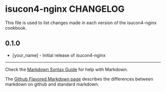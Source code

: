 # isucon4-nginx CHANGELOG

This file is used to list changes made in each version of the isucon4-nginx cookbook.

## 0.1.0
- [your_name] - Initial release of isucon4-nginx

- - -
Check the [Markdown Syntax Guide](http://daringfireball.net/projects/markdown/syntax) for help with Markdown.

The [Github Flavored Markdown page](http://github.github.com/github-flavored-markdown/) describes the differences between markdown on github and standard markdown.
